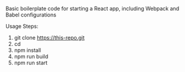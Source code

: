 Basic boilerplate code for starting a React app, including Webpack and Babel configurations

Usage Steps:

1. git clone <https://this-repo.git> <your-project-folder-name>
2. cd <your-project-folder-name>
3. npm install 
4. npm run build
5. npm run start

